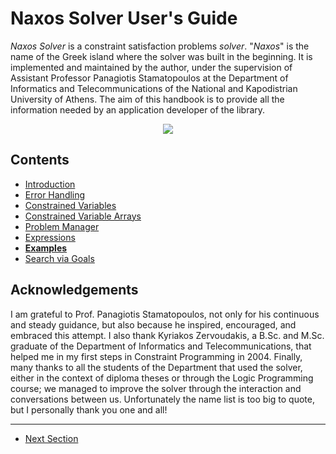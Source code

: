 # Naxos Solver User's Guide

_Naxos Solver_ is a constraint satisfaction problems
_solver_. "_Naxos_" is the name of the Greek island where
the solver was built in the beginning. It is implemented and
maintained by the author, under the supervision of Assistant
Professor Panagiotis Stamatopoulos at the Department of
Informatics and Telecommunications of the National and
Kapodistrian University of Athens. The aim of this handbook
is to provide all the information needed by an application
developer of the library.

<p align="center">
  <img src="https://rawgit.com/pothitos/naxos/master/manual/figures/logo.svg">
</p>


## Contents

 - [Introduction](Introduction.md)
 - [Error Handling](Errors.md)
 - [Constrained Variables](Variables.md)
 - [Constrained Variable Arrays](Arrays.md)
 - [Problem Manager](ProblemManager.md)
 - [Expressions](Expressions.md)
 - [__Examples__](Examples.md)
 - [Search via Goals](Goals.md)


## Acknowledgements

I am grateful to Prof. Panagiotis Stamatopoulos, not only
for his continuous and steady guidance, but also because he
inspired, encouraged, and embraced this attempt. I also
thank Kyriakos Zervoudakis, a B.Sc. and M.Sc. graduate of
the Department of Informatics and Telecommunications, that
helped me in my first steps in Constraint Programming in
2004. Finally, many thanks to all the students of the
Department that used the solver, either in the context of
diploma theses or through the Logic Programming course; we
managed to improve the solver through the interaction and
conversations between us. Unfortunately the name list is too
big to quote, but I personally thank you one and all!

---

 - [Next Section](Introduction.md)
